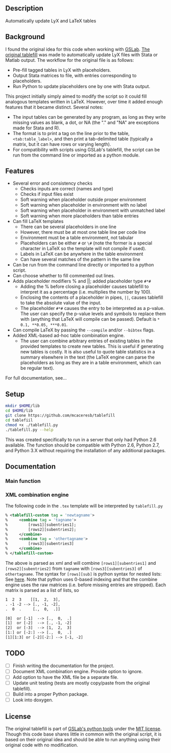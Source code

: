 Description
-----------

Automatically update LyX and LaTeX tables

Background
----------

I found the original idea for this code when working with [GSLab](https://github.com/gslab-econ). [The original tablefill](https://github.com/gslab-econ/gslab_python/blob/master/gslab_fill/tablefill.py) was made to automatically update LyX files with Stata or Matlab output. The workflow for the original file is as follows:
- Pre-fill tagged tables in LyX with placeholders.
- Output Stata matrices to file, with entries corresponding to placeholders.
- Run Python to update placeholders one by one with Stata output.

This project initially simply aimed to modify the script so it could fill analogous templates written in LaTeX. However, over time it added enough features that it became distinct. Several notes:
- The input tables can be generated by any program, as long as they write missing values as blank, a dot, or NA (the "." and "NA" are exceptions made for Stata and R).
- The format is to print a tag on the line prior to the table, `<tab:table_label>`, and then print a tab-delimited table (typically a matrix, but it can have rows or varying length).
- For compatibility with scripts using GSLab's tablefill, the script can be run from the command line or imported as a python module.

Features
--------

- Several error and consistency checks
    - Checks inputs are correct (names and type)
    - Checks if input files exist
    - Soft warning when placeholder outside proper environment
    - Soft warning when placeholder in environment with no label
    - Soft warning when placeholder in environment with unmatched label
    - Soft warning when more placeholders than table entries
- Can fill LaTeX templates
    - There can be several placeholders in one line
    - However, there must be at most one table line per code line
    - Environment must be a table environment, not tabular
    - Placeholders can be either `#` or `\#` (note the former is a special character in LaTeX so the template will not compile if used).
    - Labels in LaTeX can be anywhere in the table environment
    - Can have several matches of the pattern in the same line
- Can be run from the command line directly or imported to a python script.
- Can choose whether to fill commented out lines.
- Adds placeholder modifiers % and ||; added placeholder type `#*#`
    - Adding the % before closing a placeholder causes tablefill to interpret it as a percentage (i.e. multiplies the number by 100).
    - Enclosing the contents of a placeholder in pipes, `||`, causes tablefill to take the absolute value of the input.
    - The placeholder `#*#` causes the entry to be interpreted as a p-value. The user can specify the p-value levels and symbols to replace them with (anything that LaTeX will compile can be passed). Default is `* 0.1, **0.05, ***0.01`.
- Can compile LaTeX by passing the `--compile` and/or `--bibtex` flags.
- Added XML-based ad-hoc table combination engine.
    - The user can combine arbitrary entries of existing tables in the provided templates to create new tables. This is useful if generating new tables is costly. It is also useful to quote table statistics in a summary elsewhere in the text (the LaTeX engine can parse the placeholders as long as they are in a table environment, which can be regular text).

For full documentation, see...

Setup
-----

```bash
mkdir $HOME/lib
cd $HOME/lib
git clone https://github.com/mcaceresb/tablefill
cd tablefiil
chmod +x ./tablefill.py
./tablefill.py --help
```

This was created specifically to run in a server that only had Python 2.6 available. The function should be compatible with Python 2.6, Python 2.7, and Python 3.X without requiring the installation of any additional packages.

Documentation
-------------

### Main function

### XML combination engine

The following code in the `.tex` template will be interpreted by `tablefill.py`
```xml
% <tablefill-custom tag = 'newtagname'>
%     <combine tag = 'tagname'>
%         [rows1][subentries1];
%         [rows2][subentries2];
%     </combine>
%     <combine tag = 'othertagname'>
%         [rows3][subentries3]
%     </combine>
% </tablefill-custom>
```

The above is parsed as xml and will combine `[rows1][subentries1]`
and `[rows2][subentries2]` from `tagname` with
`[rows3][subentries3]` of `othertagname`. The syntax for
`[rows][sub]` is python syntax for nested lists: See
[here](http://stackoverflow.com/questions/509211#509295). Note that
python uses 0-based indexing and that the combine engine uses the raw
matrices (i.e. before missing entries are stripped). Each matrix is
parsed as a list of lists, so

```html
1  2  3    [[1,  2,  3],
. -1 -2 --> [., -1, -2],
.  0  .     [.,  0,  .]]

[0]  or [-1]  --> [.,  0,  .]
[1]  or [-2]  --> [., -1, -2]
[2]  or [-3]  --> [1,  2,  3]
[1:] or [-2:] --> [.,  0,  .]
[1][1:3] or [-2][-2:] --> [-1, -2]
```

TODO
----

- [ ] Finish writing the documentation for the project.
- [ ] Document XML combination engine. Provide option to ignore.
- [ ] Add option to have the XML file be a separate file.
- [ ] Update unit testing (tests are mostly copy/paste from the original tablefill).
- [ ] Build into a proper Python package.
- [ ] Look into doxygen.

License
-------

The original tablefill is part of [GSLab's python tools](https://github.com/gslab-econ/gslab_python) under the [MIT license](https://github.com/gslab-econ/gslab_python/blob/master/LICENSE.txt). Though this code base shares little in common with the original script, it is based on their original idea and should be able to run anything using their original code with no modification.

